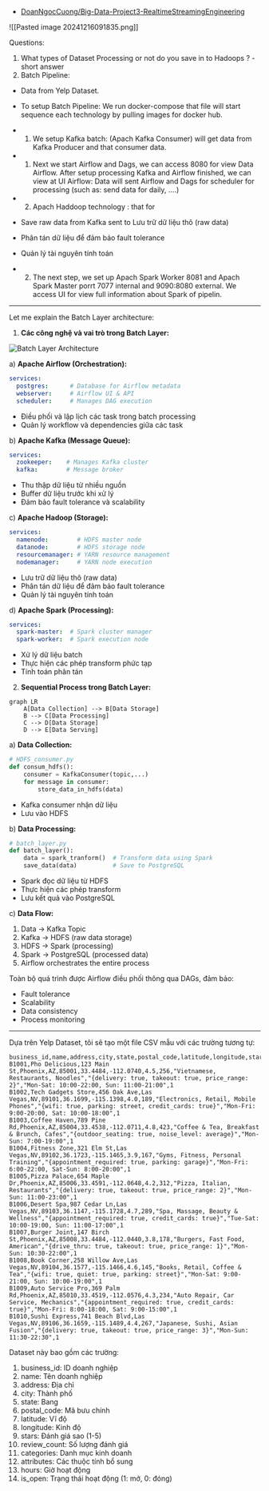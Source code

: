 - [DoanNgocCuong/Big-Data-Project3-RealtimeStreamingEngineering](https://github.com/DoanNgocCuong/Big-Data-Project3-RealtimeStreamingEngineering)

![[Pasted image 20241216091835.png]]

Questions: 
1. What types of Dataset Processing or not do you save in to Hadoops ? - short answer
2. Batch Pipeline: 
- Data from Yelp Dataset. 
- To setup Batch Pipeline: We run docker-compose that file will start  sequence each technology by pulling images for docker hub. 
- 1. We setup Kafka batch:  (Apach Kafka Consumer) will get data from Kafka Producer and that consumer data.
- 1. Next we start Airflow and Dags, we can access 8080 for view Data Airflow. After setup processing Kafka and Airflow finished, we can view at UI Airflow: Data will sent   Airflow and Dags for scheduler for processing (such as: send data for daily, ....)
- 2. Apach Haddoop technology : that for 
- Save raw data from Kafka sent to Lưu trữ dữ liệu thô (raw data)
- Phân tán dữ liệu để đảm bảo fault tolerance
- Quản lý tài nguyên tính toán

- 2. The next step, we set up Apach Spark Worker 8081 and Apach Spark Master porrt 7077 internal and 9090:8080 external. We access UI for view full information about Spark of pipelin. 

---
Let me explain the Batch Layer architecture:

1. **Các công nghệ và vai trò trong Batch Layer:**

![Batch Layer Architecture](https://i.imgur.com/QXQGqGp.png)

a) **Apache Airflow (Orchestration):**
```yaml
services:
  postgres:      # Database for Airflow metadata
  webserver:     # Airflow UI & API
  scheduler:     # Manages DAG execution
```
- Điều phối và lập lịch các task trong batch processing
- Quản lý workflow và dependencies giữa các task

b) **Apache Kafka (Message Queue):**
```yaml
services:
  zookeeper:    # Manages Kafka cluster
  kafka:        # Message broker
```
- Thu thập dữ liệu từ nhiều nguồn
- Buffer dữ liệu trước khi xử lý
- Đảm bảo fault tolerance và scalability

c) **Apache Hadoop (Storage):**
```yaml
services:
  namenode:        # HDFS master node
  datanode:        # HDFS storage node
  resourcemanager: # YARN resource management
  nodemanager:     # YARN node execution
```
- Lưu trữ dữ liệu thô (raw data)
- Phân tán dữ liệu để đảm bảo fault tolerance
- Quản lý tài nguyên tính toán

d) **Apache Spark (Processing):**
```yaml
services:
  spark-master:  # Spark cluster manager
  spark-worker:  # Spark execution node
```
- Xử lý dữ liệu batch
- Thực hiện các phép transform phức tạp
- Tính toán phân tán

2. **Sequential Process trong Batch Layer:**

```mermaid
graph LR
    A[Data Collection] --> B[Data Storage]
    B --> C[Data Processing]
    C --> D[Data Storage]
    D --> E[Data Serving]
```

a) **Data Collection:**
```python
# HDFS_consumer.py
def consum_hdfs():
    consumer = KafkaConsumer(topic,...)
    for message in consumer:
        store_data_in_hdfs(data)
```
- Kafka consumer nhận dữ liệu
- Lưu vào HDFS

b) **Data Processing:**
```python
# batch_layer.py
def batch_layer():
    data = spark_tranform()  # Transform data using Spark
    save_data(data)          # Save to PostgreSQL
```
- Spark đọc dữ liệu từ HDFS
- Thực hiện các phép transform
- Lưu kết quả vào PostgreSQL

c) **Data Flow:**
1. Data → Kafka Topic
2. Kafka → HDFS (raw data storage)
3. HDFS → Spark (processing)
4. Spark → PostgreSQL (processed data)
5. Airflow orchestrates the entire process

Toàn bộ quá trình được Airflow điều phối thông qua DAGs, đảm bảo:
- Fault tolerance
- Scalability
- Data consistency
- Process monitoring

---
Dựa trên Yelp Dataset, tôi sẽ tạo một file CSV mẫu với các trường tương tự:

```csv
business_id,name,address,city,state,postal_code,latitude,longitude,stars,review_count,categories,attributes,hours,is_open
B1001,Pho Delicious,123 Main St,Phoenix,AZ,85001,33.4484,-112.0740,4.5,256,"Vietnamese, Restaurants, Noodles","{delivery: true, takeout: true, price_range: 2}","Mon-Sat: 10:00-22:00, Sun: 11:00-21:00",1
B1002,Tech Gadgets Store,456 Oak Ave,Las Vegas,NV,89101,36.1699,-115.1398,4.0,189,"Electronics, Retail, Mobile Phones","{wifi: true, parking: street, credit_cards: true}","Mon-Fri: 9:00-20:00, Sat: 10:00-18:00",1
B1003,Coffee Haven,789 Pine Rd,Phoenix,AZ,85004,33.4538,-112.0711,4.8,423,"Coffee & Tea, Breakfast & Brunch, Cafes","{outdoor_seating: true, noise_level: average}","Mon-Sun: 7:00-19:00",1
B1004,Fitness Zone,321 Elm St,Las Vegas,NV,89102,36.1723,-115.1465,3.9,167,"Gyms, Fitness, Personal Training","{appointment_required: true, parking: garage}","Mon-Fri: 6:00-22:00, Sat-Sun: 8:00-20:00",1
B1005,Pizza Palace,654 Maple Dr,Phoenix,AZ,85006,33.4591,-112.0648,4.2,312,"Pizza, Italian, Restaurants","{delivery: true, takeout: true, price_range: 2}","Mon-Sun: 11:00-23:00",1
B1006,Desert Spa,987 Cedar Ln,Las Vegas,NV,89103,36.1147,-115.1728,4.7,289,"Spa, Massage, Beauty & Wellness","{appointment_required: true, credit_cards: true}","Tue-Sat: 10:00-19:00, Sun: 11:00-17:00",1
B1007,Burger Joint,147 Birch St,Phoenix,AZ,85008,33.4484,-112.0440,3.8,178,"Burgers, Fast Food, American","{drive_thru: true, takeout: true, price_range: 1}","Mon-Sun: 10:30-22:00",1
B1008,Book Corner,258 Willow Ave,Las Vegas,NV,89104,36.1577,-115.1466,4.6,145,"Books, Retail, Coffee & Tea","{wifi: true, quiet: true, parking: street}","Mon-Sat: 9:00-21:00, Sun: 10:00-19:00",1
B1009,Auto Service Pro,369 Palm Rd,Phoenix,AZ,85010,33.4519,-112.0576,4.3,234,"Auto Repair, Car Service, Mechanics","{appointment_required: true, credit_cards: true}","Mon-Fri: 8:00-18:00, Sat: 9:00-15:00",1
B1010,Sushi Express,741 Beach Blvd,Las Vegas,NV,89106,36.1659,-115.1489,4.4,267,"Japanese, Sushi, Asian Fusion","{delivery: true, takeout: true, price_range: 3}","Mon-Sun: 11:30-22:30",1
```

Dataset này bao gồm các trường:
1. business_id: ID doanh nghiệp
2. name: Tên doanh nghiệp
3. address: Địa chỉ
4. city: Thành phố
5. state: Bang
6. postal_code: Mã bưu chính
7. latitude: Vĩ độ
8. longitude: Kinh độ
9. stars: Đánh giá sao (1-5)
10. review_count: Số lượng đánh giá
11. categories: Danh mục kinh doanh
12. attributes: Các thuộc tính bổ sung
13. hours: Giờ hoạt động
14. is_open: Trạng thái hoạt động (1: mở, 0: đóng)
